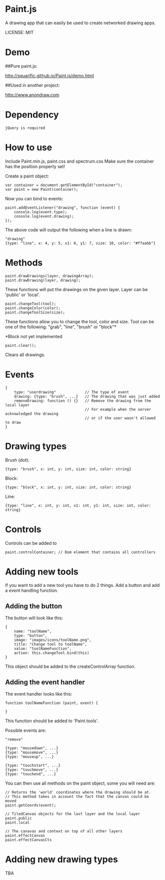 Paint.js
========

A drawing app that can easily be used to create networked drawing apps.

LICENSE: MIT

Demo
====

##Pure paint.js:

http://squarific.github.io/Paint.js/demo.html

##Used in another project:

http://www.anondraw.com

Dependency
==========

	jQuery is required

How to use
==========

Include Paint.min.js, paint.css and spectrum.css
Make sure the container has the position property set!

Create a paint object:

    var container = document.getElementById("container");
    var paint = new Paint(container);

Now you can bind to events:

	paint.addEventListener("drawing", function (event) {
		console.log(event.type);
		console.log(event.drawing);
	});

The above code will output the following when a line is drawn:

	"drawing"
	{type: "line", x: 4, y: 5, x1: 6, y1: 7, size: 10, color: "#ffaabb"}

Methods
=======

	paint.drawDrawings(layer, drawingArray);
	paint.drawDrawing(layer, drawing);

These functions will put the drawings on the given layer. Layer can be 'public' or 'local'.

	paint.changeTool(tool);
	paint.changeColor(color);
	paint.changeToolSize(size);

These functions allow you to change the tool, color and size.
Tool can be one of the following: "grab", "line", "brush" or "block"*

*Block not yet implemented

	paint.clear();

Clears all drawings.

Events
======

	{
		type: "userdrawing"             // The type of event
		drawing: {type: "brush", ...}   // The drawing that was just added
		removeDrawing: function () {}   // Remove the drawing from the local layer
		                                // For example when the server acknowledged the drawing
		                                // or if the user wasn't allowed to draw
	}

Drawing types
=============

Brush (dot):

	{type: "brush", x: int, y: int, size: int, color: string}

Block:

	{type: "block", x: int, y: int, size: int, color: string}

Line:
	
	{type: "line", x: int, y: int, x1: int, y1: int, size: int, color: string}

Controls
========

Controls can be added to

    paint.controlContainer; // Dom element that contains all controllers

Adding new tools
================

If you want to add a new tool you have to do 2 things. Add a button and add a event handling function.

## Adding the button ##

The button will look like this:

    {
    	name: "toolName",
    	type: "button",
    	image: "images/icons/toolName.png",
    	title: "Change tool to toolName",
    	value: "toolNameFunction",
    	action: this.changeTool.bind(this)
    }

This object should be added to the createControlArray function.

## Adding the event handler ##

The event handler looks like this:

    function toolNameFunction (paint, event) {

    }

This function should be added to 'Paint.tools'.

Possible events are: 

	"remove"
	
	{type: "mousedown", ...}
	{type: "mousemove", ...}
	{type: "mouseup", ...}

	{type: "touchstart", ...}
	{type: "touchmove", ...}
	{type: "touchend", ...}

You can then use all methods on the paint object, some you will need are: 

    // Returns the 'world' coordinates where the drawing should be at.
    // This method takes in account the fact that the canvas could be moved
    paint.getCoords(event);

    // TiledCanvas objects for the last layer and the local layer
    paint.public
    paint.local

    // The canavas and context on top of all other layers
    paint.effectCanvas
    paint.effectCanvasCtx

Adding new drawing types
========================

TBA